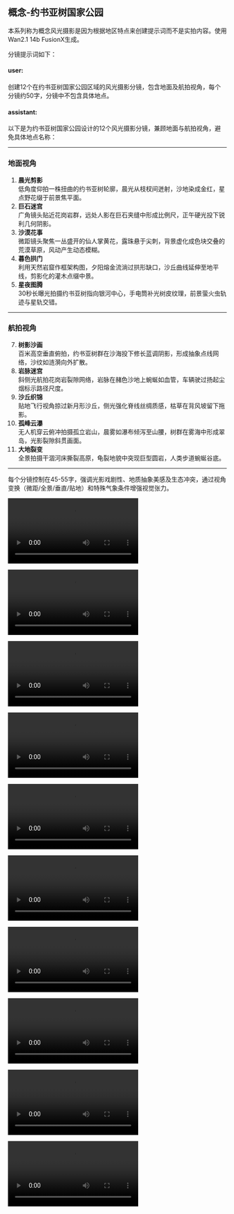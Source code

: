 ## 概念-约书亚树国家公园

本系列称为概念风光摄影是因为根据地区特点来创建提示词而不是实拍内容。使用Wan2.1 14b FusionX生成。

分镜提示词如下：

#### user:

创建12个在约书亚树国家公园区域的风光摄影分镜，包含地面及航拍视角，每个分镜约50字，分镜中不包含具体地点。

#### assistant:

以下是为约书亚树国家公园设计的12个风光摄影分镜，兼顾地面与航拍视角，避免具体地点名称：

---

### 地面视角
1. **晨光剪影**  
低角度仰拍一株扭曲的约书亚树轮廓，晨光从枝杈间迸射，沙地染成金红，星点野花缀于前景焦平面。  
2. **巨石迷宫**  
广角镜头贴近花岗岩群，远处人影在巨石夹缝中形成比例尺，正午硬光投下锐利几何阴影。  
3. **沙漠花事**  
微距镜头聚焦一丛盛开的仙人掌黄花，露珠悬于尖刺，背景虚化成色块交叠的荒漠草原，风动产生动态模糊。  
4. **暮色拱门**  
利用天然岩窟作框架构图，夕阳熔金流淌过拱形缺口，沙丘曲线延伸至地平线，剪影化的灌木点缀中景。  
5. **星夜图腾**  
30秒长曝光拍摄约书亚树指向银河中心，手电筒补光树皮纹理，前景萤火虫轨迹与星轨交错。  

---

### 航拍视角
7. **树影沙画**  
百米高空垂直俯拍，约书亚树群在沙海投下修长蓝调阴影，形成抽象点线网络，沙纹如涟漪向外扩散。  
8. **岩脉迷宫**  
斜侧光航拍花岗岩裂隙网络，岩脉在赭色沙地上蜿蜒如血管，车辆驶过扬起尘烟标示路径尺度。  
10. **沙丘织锦**  
贴地飞行视角掠过新月形沙丘，侧光强化脊线丝绸质感，枯草在背风坡留下拖影。  
11. **孤峰云瀑**  
无人机穿云俯冲拍摄孤立岩山，晨雾如瀑布倾泻至山腰，树群在雾海中形成翠岛，光影裂隙斜贯画面。  
12. **大地裂变**  
全景拍摄干涸河床撕裂高原，龟裂地貌中突现巨型圆岩，人类步道蜿蜒谷底。  

---

每个分镜控制在45-55字，强调光影戏剧性、地质抽象美感及生态冲突，通过视角变换（微距/全景/垂直/贴地）和特殊气象条件增强视觉张力。

<video src="https://github.com/Willian7004/media-blog/blob/main/files/202506/2025062702/Wan2.1_00003.mp4?raw=true" controls style="max-width: 100%;"></video>

<video src="https://github.com/Willian7004/media-blog/blob/main/files/202506/2025062702/Wan2.1_00004.mp4?raw=true" controls style="max-width: 100%;"></video>

<video src="https://github.com/Willian7004/media-blog/blob/main/files/202506/2025062702/Wan2.1_00005.mp4?raw=true" controls style="max-width: 100%;"></video>

<video src="https://github.com/Willian7004/media-blog/blob/main/files/202506/2025062702/Wan2.1_00007.mp4?raw=true" controls style="max-width: 100%;"></video>

<video src="https://github.com/Willian7004/media-blog/blob/main/files/202506/2025062702/Wan2.1_00009.mp4?raw=true" controls style="max-width: 100%;"></video>

<video src="https://github.com/Willian7004/media-blog/blob/main/files/202506/2025062702/Wan2.1_00012.mp4?raw=true" controls style="max-width: 100%;"></video>

<video src="https://github.com/Willian7004/media-blog/blob/main/files/202506/2025062702/Wan2.1_00014.mp4?raw=true" controls style="max-width: 100%;"></video>

<video src="https://github.com/Willian7004/media-blog/blob/main/files/202506/2025062702/Wan2.1_00015.mp4?raw=true" controls style="max-width: 100%;"></video>

<video src="https://github.com/Willian7004/media-blog/blob/main/files/202506/2025062702/Wan2.1_00018.mp4?raw=true" controls style="max-width: 100%;"></video>

<video src="https://github.com/Willian7004/media-blog/blob/main/files/202506/2025062702/Wan2.1_00020.mp4?raw=true" controls style="max-width: 100%;"></video>